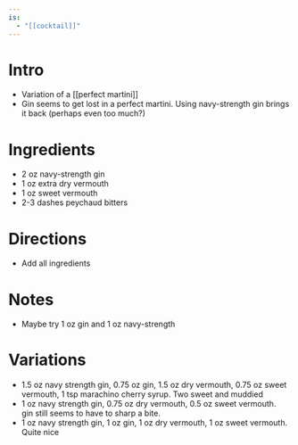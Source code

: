 ```yaml
---
is:
  - "[[cocktail]]"
---
```


# Intro
- Variation of a [[perfect martini]]
- Gin seems to get lost in a perfect martini. Using navy-strength gin brings it back (perhaps even too much?)

# Ingredients
* 2 oz navy-strength gin
* 1 oz extra dry vermouth
* 1 oz sweet vermouth
* 2-3 dashes peychaud bitters

# Directions
* Add all ingredients

# Notes
* Maybe try 1 oz gin and 1 oz navy-strength

# Variations
- 1.5 oz navy strength gin, 0.75 oz gin, 1.5 oz dry vermouth, 0.75 oz sweet vermouth, 1 tsp marachino cherry syrup. Two sweet and muddied
- 1 oz navy strength gin, 0.75 oz dry vermouth, 0.5 oz sweet vermouth. gin still seems to have to sharp a bite.
- 1 oz navy strength gin, 1 oz gin, 1 oz dry vermouth, 1 oz sweet vermouth. Quite nice

